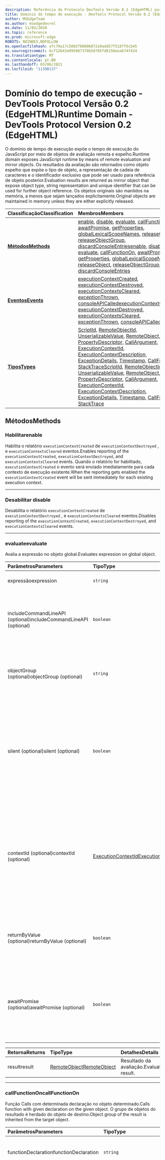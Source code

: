 ```yaml
---
description: Referência do Protocolo DevTools Versão 0.2 (EdgeHTML) para o Domínio do Tempo de Execução. O domínio de tempo de execução expõe o tempo de execução do JavaScript por meio de objetos de avaliação remota e espelho. Os resultados da avaliação são retornados como objeto espelho que expõe o tipo de objeto, a representação de cadeia de caracteres e o identificador exclusivo que pode ser usado para referência de objeto posterior. Os objetos originais são mantidos na memória, a menos que sejam lançados explicitamente.
title: Domínio do tempo de execução - DevTools Protocol Versão 0.2 (EdgeHTML)
author: MSEdgeTeam
ms.author: msedgedevrel
ms.date: 11/03/2020
ms.topic: reference
ms.prod: microsoft-edge
ROBOTS: NOINDEX,NOFOLLOW
ms.openlocfilehash: afc79a17c5002f60806872a9add57f518ff6cb45
ms.sourcegitcommit: 6cf12643e9959873f8b5d785fd6158eeab74f424
ms.translationtype: MT
ms.contentlocale: pt-BR
ms.lasthandoff: 03/06/2021
ms.locfileid: "11398137"
---
```

# <a name="runtime-domain---devtools-protocol-version-02-edgehtml"></a><span data-ttu-id="0ad71-106">Domínio do tempo de execução - DevTools Protocol Versão 0.2 (EdgeHTML)</span><span class="sxs-lookup"><span data-stu-id="0ad71-106">Runtime Domain - DevTools Protocol Version 0.2 (EdgeHTML)</span></span>  

<span data-ttu-id="0ad71-107">O domínio de tempo de execução expõe o tempo de execução do JavaScript por meio de objetos de avaliação remota e espelho.</span><span class="sxs-lookup"><span data-stu-id="0ad71-107">Runtime domain exposes JavaScript runtime by means of remote evaluation and mirror objects.</span></span> <span data-ttu-id="0ad71-108">Os resultados da avaliação são retornados como objeto espelho que expõe o tipo de objeto, a representação de cadeia de caracteres e o identificador exclusivo que pode ser usado para referência de objeto posterior.</span><span class="sxs-lookup"><span data-stu-id="0ad71-108">Evaluation results are returned as mirror object that expose object type, string representation and unique identifier that can be used for further object reference.</span></span> <span data-ttu-id="0ad71-109">Os objetos originais são mantidos na memória, a menos que sejam lançados explicitamente.</span><span class="sxs-lookup"><span data-stu-id="0ad71-109">Original objects are maintained in memory unless they are either explicitly released.</span></span>  

| <span data-ttu-id="0ad71-110">Classificação</span><span class="sxs-lookup"><span data-stu-id="0ad71-110">Classification</span></span> | <span data-ttu-id="0ad71-111">Membros</span><span class="sxs-lookup"><span data-stu-id="0ad71-111">Members</span></span> |  
|:--- |:--- |  
| [**<span data-ttu-id="0ad71-112">Métodos</span><span class="sxs-lookup"><span data-stu-id="0ad71-112">Methods</span></span>**](#methods) | <span data-ttu-id="0ad71-113">[enable](#enable), [disable](#disable), [evaluate](#evaluate), [callFunctionOn](#callfunctionon), [awaitPromise](#awaitpromise), [getProperties](#getproperties), [globalLexicalScopeNames](#globallexicalscopenames), [releaseObject](#releaseobject), [releaseObjectGroup](#releaseobjectgroup), [discardConsoleEntries](#discardconsoleentries)</span><span class="sxs-lookup"><span data-stu-id="0ad71-113">[enable](#enable), [disable](#disable), [evaluate](#evaluate), [callFunctionOn](#callfunctionon), [awaitPromise](#awaitpromise), [getProperties](#getproperties), [globalLexicalScopeNames](#globallexicalscopenames), [releaseObject](#releaseobject), [releaseObjectGroup](#releaseobjectgroup), [discardConsoleEntries](#discardconsoleentries)</span></span> |  
| [**<span data-ttu-id="0ad71-114">Eventos</span><span class="sxs-lookup"><span data-stu-id="0ad71-114">Events</span></span>**](#events) | <span data-ttu-id="0ad71-115">[executionContextCreated](#executioncontextcreated), [executionContextDestroyed](#executioncontextdestroyed), [executionContextsCleared](#executioncontextscleared), [exceptionThrown](#exceptionthrown), [consoleAPICalled](#consoleapicalled)</span><span class="sxs-lookup"><span data-stu-id="0ad71-115">[executionContextCreated](#executioncontextcreated), [executionContextDestroyed](#executioncontextdestroyed), [executionContextsCleared](#executioncontextscleared), [exceptionThrown](#exceptionthrown), [consoleAPICalled](#consoleapicalled)</span></span> |  
| [**<span data-ttu-id="0ad71-116">Tipos</span><span class="sxs-lookup"><span data-stu-id="0ad71-116">Types</span></span>**](#types) | <span data-ttu-id="0ad71-117">[ScriptId,](#scriptid) [RemoteObjectId,](#remoteobjectid) [UnserializableValue,](#unserializablevalue) [RemoteObject,](#remoteobject) [PropertyDescriptor,](#propertydescriptor) [CallArgument,](#callargument) [ExecutionContextId,](#executioncontextid) [ExecutionContextDescription,](#executioncontextdescription) [ExceptionDetails](#exceptiondetails), [Timestamp,](#timestamp) [CallFrame](#callframe), [StackTrace](#stacktrace)</span><span class="sxs-lookup"><span data-stu-id="0ad71-117">[ScriptId](#scriptid), [RemoteObjectId](#remoteobjectid), [UnserializableValue](#unserializablevalue), [RemoteObject](#remoteobject), [PropertyDescriptor](#propertydescriptor), [CallArgument](#callargument), [ExecutionContextId](#executioncontextid), [ExecutionContextDescription](#executioncontextdescription), [ExceptionDetails](#exceptiondetails), [Timestamp](#timestamp), [CallFrame](#callframe), [StackTrace](#stacktrace)</span></span> |  

## <a name="methods"></a><span data-ttu-id="0ad71-118">Métodos</span><span class="sxs-lookup"><span data-stu-id="0ad71-118">Methods</span></span>  

### <a name="enable"></a><span data-ttu-id="0ad71-119">Habilitar</span><span class="sxs-lookup"><span data-stu-id="0ad71-119">enable</span></span>  

<span data-ttu-id="0ad71-120">Habilita o relatório `executionContextCreated` de `executionContextDestroyed` , e `executionContextsCleared` eventos.</span><span class="sxs-lookup"><span data-stu-id="0ad71-120">Enables reporting of the `executionContextCreated`, `executionContextDestroyed`, and `executionContextsCleared` events.</span></span>  <span data-ttu-id="0ad71-121">Quando o relatório for habilitado, `executionContextCreated` o evento será enviado imediatamente para cada contexto de execução existente.</span><span class="sxs-lookup"><span data-stu-id="0ad71-121">When the reporting gets enabled the `executionContextCreated` event will be sent immediately for each existing execution context.</span></span>  

---  

### <a name="disable"></a><span data-ttu-id="0ad71-122">Desabilitar </span><span class="sxs-lookup"><span data-stu-id="0ad71-122">disable</span></span>  

<span data-ttu-id="0ad71-123">Desabilita o relatório `executionContextCreated` de `executionContextDestroyed` , e `executionContextsCleared` eventos.</span><span class="sxs-lookup"><span data-stu-id="0ad71-123">Disables reporting of the `executionContextCreated`, `executionContextDestroyed`, and `executionContextsCleared` events.</span></span>  

---  

### <a name="evaluate"></a><span data-ttu-id="0ad71-124">evaluate</span><span class="sxs-lookup"><span data-stu-id="0ad71-124">evaluate</span></span>  

<span data-ttu-id="0ad71-125">Avalia a expressão no objeto global.</span><span class="sxs-lookup"><span data-stu-id="0ad71-125">Evaluates expression on global object.</span></span>  

| <span data-ttu-id="0ad71-126">Parâmetros</span><span class="sxs-lookup"><span data-stu-id="0ad71-126">Parameters</span></span> | <span data-ttu-id="0ad71-127">Tipo</span><span class="sxs-lookup"><span data-stu-id="0ad71-127">Type</span></span> | <span data-ttu-id="0ad71-128">Detalhes</span><span class="sxs-lookup"><span data-stu-id="0ad71-128">Details</span></span> |  
|:--- |:--- |:--- |  
| <span data-ttu-id="0ad71-129">expressão</span><span class="sxs-lookup"><span data-stu-id="0ad71-129">expression</span></span> | `string` | <span data-ttu-id="0ad71-130">Expressão a ser avaliada.</span><span class="sxs-lookup"><span data-stu-id="0ad71-130">Expression to evaluate.</span></span> |  
| <span data-ttu-id="0ad71-131">includeCommandLineAPI \(optional\)</span><span class="sxs-lookup"><span data-stu-id="0ad71-131">includeCommandLineAPI \(optional\)</span></span> | `boolean` | <span data-ttu-id="0ad71-132">Determina se a API de Linha de Comando deve estar disponível durante a avaliação.</span><span class="sxs-lookup"><span data-stu-id="0ad71-132">Determines whether Command Line API should be available during the evaluation.</span></span> |  
| <span data-ttu-id="0ad71-133">objectGroup \(optional\)</span><span class="sxs-lookup"><span data-stu-id="0ad71-133">objectGroup \(optional\)</span></span> | `string` | <span data-ttu-id="0ad71-134">Nome de grupo simbólico que pode ser usado para liberar vários objetos.</span><span class="sxs-lookup"><span data-stu-id="0ad71-134">Symbolic group name that can be used to release multiple objects.</span></span> |  
| <span data-ttu-id="0ad71-135">silent \(optional\)</span><span class="sxs-lookup"><span data-stu-id="0ad71-135">silent \(optional\)</span></span> | `boolean` | <span data-ttu-id="0ad71-136">No modo silencioso, as exceções lançadas durante a avaliação não são relatadas e não pausam a execução.</span><span class="sxs-lookup"><span data-stu-id="0ad71-136">In silent mode exceptions thrown during evaluation are not reported and do not pause execution.</span></span>  <span data-ttu-id="0ad71-137">Substitui o `setPauseOnException` estado.</span><span class="sxs-lookup"><span data-stu-id="0ad71-137">Overrides `setPauseOnException` state.</span></span> |  
| <span data-ttu-id="0ad71-138">contextId \(optional\)</span><span class="sxs-lookup"><span data-stu-id="0ad71-138">contextId \(optional\)</span></span> | [<span data-ttu-id="0ad71-139">ExecutionContextId</span><span class="sxs-lookup"><span data-stu-id="0ad71-139">ExecutionContextId</span></span>](#executioncontextid) | <span data-ttu-id="0ad71-140">Especifica em qual contexto de execução executar a avaliação.</span><span class="sxs-lookup"><span data-stu-id="0ad71-140">Specifies in which execution context to perform evaluation.</span></span>  <span data-ttu-id="0ad71-141">Se o parâmetro for omitido, a avaliação será executada no contexto da página inspecionada.</span><span class="sxs-lookup"><span data-stu-id="0ad71-141">If the parameter is omitted the evaluation will be performed in the context of the inspected page.</span></span> |  
| <span data-ttu-id="0ad71-142">returnByValue \(optional\)</span><span class="sxs-lookup"><span data-stu-id="0ad71-142">returnByValue \(optional\)</span></span> | `boolean` | <span data-ttu-id="0ad71-143">Se o resultado é esperado para ser um objeto JSON que deve ser enviado por valor.</span><span class="sxs-lookup"><span data-stu-id="0ad71-143">Whether the result is expected to be a JSON object that should be sent by value.</span></span> |  
| <span data-ttu-id="0ad71-144">awaitPromise \(optional\)</span><span class="sxs-lookup"><span data-stu-id="0ad71-144">awaitPromise \(optional\)</span></span> | `boolean` | <span data-ttu-id="0ad71-145">Se a execução `await` deve para o valor resultante e retornar uma vez que a promessa esperada for resolvida.</span><span class="sxs-lookup"><span data-stu-id="0ad71-145">Whether execution should `await` for resulting value and return once awaited promise is resolved.</span></span> |  

| <span data-ttu-id="0ad71-146">Retorna</span><span class="sxs-lookup"><span data-stu-id="0ad71-146">Returns</span></span> | <span data-ttu-id="0ad71-147">Tipo</span><span class="sxs-lookup"><span data-stu-id="0ad71-147">Type</span></span> | <span data-ttu-id="0ad71-148">Detalhes</span><span class="sxs-lookup"><span data-stu-id="0ad71-148">Details</span></span> |  
|:--- |:--- |:--- |  
| <span data-ttu-id="0ad71-149">result</span><span class="sxs-lookup"><span data-stu-id="0ad71-149">result</span></span> | [<span data-ttu-id="0ad71-150">RemoteObject</span><span class="sxs-lookup"><span data-stu-id="0ad71-150">RemoteObject</span></span>](#remoteobject) | <span data-ttu-id="0ad71-151">Resultado da avaliação.</span><span class="sxs-lookup"><span data-stu-id="0ad71-151">Evaluation result.</span></span> |  

---  

### <a name="callfunctionon"></a><span data-ttu-id="0ad71-152">callFunctionOn</span><span class="sxs-lookup"><span data-stu-id="0ad71-152">callFunctionOn</span></span>  

<span data-ttu-id="0ad71-153">Função Calls com determinada declaração no objeto determinado.</span><span class="sxs-lookup"><span data-stu-id="0ad71-153">Calls function with given declaration on the given object.</span></span>  <span data-ttu-id="0ad71-154">O grupo de objetos do resultado é herdado do objeto de destino.</span><span class="sxs-lookup"><span data-stu-id="0ad71-154">Object group of the result is inherited from the target object.</span></span>  

| <span data-ttu-id="0ad71-155">Parâmetros</span><span class="sxs-lookup"><span data-stu-id="0ad71-155">Parameters</span></span> | <span data-ttu-id="0ad71-156">Tipo</span><span class="sxs-lookup"><span data-stu-id="0ad71-156">Type</span></span> | <span data-ttu-id="0ad71-157">Detalhes</span><span class="sxs-lookup"><span data-stu-id="0ad71-157">Details</span></span> |  
|:--- |:--- |:--- |  
| <span data-ttu-id="0ad71-158">functionDeclaration</span><span class="sxs-lookup"><span data-stu-id="0ad71-158">functionDeclaration</span></span> | `string` | <span data-ttu-id="0ad71-159">Declaração da função a ser chamada.</span><span class="sxs-lookup"><span data-stu-id="0ad71-159">Declaration of the function to call.</span></span> |  
| <span data-ttu-id="0ad71-160">objectId \(optional\)</span><span class="sxs-lookup"><span data-stu-id="0ad71-160">objectId \(optional\)</span></span> | [<span data-ttu-id="0ad71-161">RemoteObjectId</span><span class="sxs-lookup"><span data-stu-id="0ad71-161">RemoteObjectId</span></span>](#remoteobjectid) | <span data-ttu-id="0ad71-162">Identificador da função de chamada do objeto.</span><span class="sxs-lookup"><span data-stu-id="0ad71-162">Identifier of the object to call function on.</span></span>  <span data-ttu-id="0ad71-163">Ou `objectId` `executionContextId` deve ser especificado.</span><span class="sxs-lookup"><span data-stu-id="0ad71-163">Either `objectId` or `executionContextId` should be specified.</span></span>  `objectId` <span data-ttu-id="0ad71-164">deve ser da `Runtime.evaluate()` função.</span><span class="sxs-lookup"><span data-stu-id="0ad71-164">must be from the `Runtime.evaluate()` function.</span></span> |  
| <span data-ttu-id="0ad71-165">argumentos \(optional\)</span><span class="sxs-lookup"><span data-stu-id="0ad71-165">arguments \(optional\)</span></span> | [<span data-ttu-id="0ad71-166">CallArgument[]</span><span class="sxs-lookup"><span data-stu-id="0ad71-166">CallArgument[]</span></span>](#callargument) | <span data-ttu-id="0ad71-167">Argumentos de chamada.</span><span class="sxs-lookup"><span data-stu-id="0ad71-167">Call arguments.</span></span>  <span data-ttu-id="0ad71-168">Todos os argumentos de chamada devem pertencer ao mesmo mundo JavaScript que o objeto de destino.</span><span class="sxs-lookup"><span data-stu-id="0ad71-168">All call arguments must belong to the same JavaScript world as the target object.</span></span> |  
| <span data-ttu-id="0ad71-169">booleano \(opcional\)</span><span class="sxs-lookup"><span data-stu-id="0ad71-169">boolean \(optional\)</span></span> | `boolean` | <span data-ttu-id="0ad71-170">No modo silencioso, as exceções lançadas durante a avaliação não são relatadas e não pausam a execução.</span><span class="sxs-lookup"><span data-stu-id="0ad71-170">In silent mode exceptions thrown during evaluation are not reported and do not pause execution.</span></span> <span data-ttu-id="0ad71-171">Substitui o `setPauseOnException` estado.</span><span class="sxs-lookup"><span data-stu-id="0ad71-171">Overrides `setPauseOnException` state.</span></span> |  
| <span data-ttu-id="0ad71-172">returnByValue \(optional\)</span><span class="sxs-lookup"><span data-stu-id="0ad71-172">returnByValue \(optional\)</span></span> | `boolean` | <span data-ttu-id="0ad71-173">Se o resultado é esperado para ser um objeto JSON que deve ser enviado por valor.</span><span class="sxs-lookup"><span data-stu-id="0ad71-173">Whether the result is expected to be a JSON object which should be sent by value.</span></span> |  
| <span data-ttu-id="0ad71-174">awaitPromise \(optional\)</span><span class="sxs-lookup"><span data-stu-id="0ad71-174">awaitPromise \(optional\)</span></span> | `boolean` | <span data-ttu-id="0ad71-175">Se a execução `await` deve para o valor resultante e retornar uma vez que a promessa esperada for resolvida.</span><span class="sxs-lookup"><span data-stu-id="0ad71-175">Whether execution should `await` for resulting value and return once awaited promise is resolved.</span></span> |  
| <span data-ttu-id="0ad71-176">executionContextId \(optional\)</span><span class="sxs-lookup"><span data-stu-id="0ad71-176">executionContextId \(optional\)</span></span> | [<span data-ttu-id="0ad71-177">ExecutionContextId</span><span class="sxs-lookup"><span data-stu-id="0ad71-177">ExecutionContextId</span></span>](#executioncontextid) | <span data-ttu-id="0ad71-178">Especifica o contexto de execução em que objeto global será usado para chamar a função.</span><span class="sxs-lookup"><span data-stu-id="0ad71-178">Specifies execution context which global object will be used to call function on.</span></span>  <span data-ttu-id="0ad71-179">Qualquer um dos dois</span><span class="sxs-lookup"><span data-stu-id="0ad71-179">Either</span></span>
`executionContextId` <span data-ttu-id="0ad71-180">ou `objectId` deve ser especificado</span><span class="sxs-lookup"><span data-stu-id="0ad71-180">or `objectId` should be specified</span></span> |  
| <span data-ttu-id="0ad71-181">objectGroup \(optional\)</span><span class="sxs-lookup"><span data-stu-id="0ad71-181">objectGroup \(optional\)</span></span> | `string` | <span data-ttu-id="0ad71-182">Nome de grupo simbólico que pode ser usado para liberar vários objetos.</span><span class="sxs-lookup"><span data-stu-id="0ad71-182">Symbolic group name that can be used to release multiple objects.</span></span>  <span data-ttu-id="0ad71-183">Se `objectGroup` não for especificado e `objectId` for, será `objectGroup` herdado do objeto.</span><span class="sxs-lookup"><span data-stu-id="0ad71-183">If `objectGroup` is not specified and `objectId` is, `objectGroup` will be inherited from object.</span></span> |  

| <span data-ttu-id="0ad71-184">Retorna</span><span class="sxs-lookup"><span data-stu-id="0ad71-184">Returns</span></span> | <span data-ttu-id="0ad71-185">Tipo</span><span class="sxs-lookup"><span data-stu-id="0ad71-185">Type</span></span> | <span data-ttu-id="0ad71-186">Detalhes</span><span class="sxs-lookup"><span data-stu-id="0ad71-186">Details</span></span> |  
|:--- |:--- |:--- |  
| <span data-ttu-id="0ad71-187">result</span><span class="sxs-lookup"><span data-stu-id="0ad71-187">result</span></span> | [<span data-ttu-id="0ad71-188">RemoteObject</span><span class="sxs-lookup"><span data-stu-id="0ad71-188">RemoteObject</span></span>](#remoteobject) | <span data-ttu-id="0ad71-189">Resultado da chamada.</span><span class="sxs-lookup"><span data-stu-id="0ad71-189">Call result.</span></span> |  

---  

### <a name="awaitpromise"></a><span data-ttu-id="0ad71-190">awaitPromise</span><span class="sxs-lookup"><span data-stu-id="0ad71-190">awaitPromise</span></span>  

<span data-ttu-id="0ad71-191">Adicione manipulador para promessa com uma ID de objeto promise determinada.</span><span class="sxs-lookup"><span data-stu-id="0ad71-191">Add handler to promise with given promise object id.</span></span>  

| <span data-ttu-id="0ad71-192">Parâmetros</span><span class="sxs-lookup"><span data-stu-id="0ad71-192">Parameters</span></span> | <span data-ttu-id="0ad71-193">Tipo</span><span class="sxs-lookup"><span data-stu-id="0ad71-193">Type</span></span> | <span data-ttu-id="0ad71-194">Detalhes</span><span class="sxs-lookup"><span data-stu-id="0ad71-194">Details</span></span> |  
|:--- |:--- |:--- |  
| <span data-ttu-id="0ad71-195">promiseObjectId</span><span class="sxs-lookup"><span data-stu-id="0ad71-195">promiseObjectId</span></span> | [<span data-ttu-id="0ad71-196">RemoteObjectId</span><span class="sxs-lookup"><span data-stu-id="0ad71-196">RemoteObjectId</span></span>](#remoteobjectid) | <span data-ttu-id="0ad71-197">Identificador da promessa.</span><span class="sxs-lookup"><span data-stu-id="0ad71-197">Identifier of the promise.</span></span> |  
| <span data-ttu-id="0ad71-198">returnByValue \(optional\)</span><span class="sxs-lookup"><span data-stu-id="0ad71-198">returnByValue \(optional\)</span></span> | <span data-ttu-id="0ad71-199">boolean</span><span class="sxs-lookup"><span data-stu-id="0ad71-199">boolean</span></span> | <span data-ttu-id="0ad71-200">Se o resultado é esperado para ser um objeto JSON que deve ser enviado por valor.</span><span class="sxs-lookup"><span data-stu-id="0ad71-200">Whether the result is expected to be a JSON object that should be sent by value.</span></span> |  

| <span data-ttu-id="0ad71-201">Retorna</span><span class="sxs-lookup"><span data-stu-id="0ad71-201">Returns</span></span> | <span data-ttu-id="0ad71-202">Tipo</span><span class="sxs-lookup"><span data-stu-id="0ad71-202">Type</span></span> | <span data-ttu-id="0ad71-203">Detalhes</span><span class="sxs-lookup"><span data-stu-id="0ad71-203">Details</span></span> |  
|:--- |:--- |:--- |  
| <span data-ttu-id="0ad71-204">result</span><span class="sxs-lookup"><span data-stu-id="0ad71-204">result</span></span> | [<span data-ttu-id="0ad71-205">RemoteObject</span><span class="sxs-lookup"><span data-stu-id="0ad71-205">RemoteObject</span></span>](#remoteobject) | <span data-ttu-id="0ad71-206">Resultado da promessa.</span><span class="sxs-lookup"><span data-stu-id="0ad71-206">Promise result.</span></span>  <span data-ttu-id="0ad71-207">Conterá valor rejeitado se a promessa for rejeitada.</span><span class="sxs-lookup"><span data-stu-id="0ad71-207">Will contain rejected value if promise was rejected.</span></span> |  

---  

### <a name="getproperties"></a><span data-ttu-id="0ad71-208">getProperties</span><span class="sxs-lookup"><span data-stu-id="0ad71-208">getProperties</span></span>  

<span data-ttu-id="0ad71-209">Retorna propriedades de um determinado objeto.</span><span class="sxs-lookup"><span data-stu-id="0ad71-209">Returns properties of a given object.</span></span> <span data-ttu-id="0ad71-210">O grupo de objetos do resultado é herdado do objeto de destino.</span><span class="sxs-lookup"><span data-stu-id="0ad71-210">Object group of the result is inherited from the target object.</span></span>  

| <span data-ttu-id="0ad71-211">Parâmetros</span><span class="sxs-lookup"><span data-stu-id="0ad71-211">Parameters</span></span> | <span data-ttu-id="0ad71-212">Tipo</span><span class="sxs-lookup"><span data-stu-id="0ad71-212">Type</span></span> | <span data-ttu-id="0ad71-213">Detalhes</span><span class="sxs-lookup"><span data-stu-id="0ad71-213">Details</span></span> |  
|:--- |:--- |:--- |  
| <span data-ttu-id="0ad71-214">objectId</span><span class="sxs-lookup"><span data-stu-id="0ad71-214">objectId</span></span> | [<span data-ttu-id="0ad71-215">RemoteObjectId</span><span class="sxs-lookup"><span data-stu-id="0ad71-215">RemoteObjectId</span></span>](#remoteobjectid) | <span data-ttu-id="0ad71-216">Identificador do objeto para o que retornar propriedades.</span><span class="sxs-lookup"><span data-stu-id="0ad71-216">Identifier of the object to return properties for.</span></span>  `objectId` <span data-ttu-id="0ad71-217">deve ser da `Debugger.evaluateOnCallFrame()` função.</span><span class="sxs-lookup"><span data-stu-id="0ad71-217">must be from the `Debugger.evaluateOnCallFrame()` function.</span></span> |  
| <span data-ttu-id="0ad71-218">ownProperties \(optional\)</span><span class="sxs-lookup"><span data-stu-id="0ad71-218">ownProperties \(optional\)</span></span> | `boolean` | <span data-ttu-id="0ad71-219">Se `true` , retorna propriedades pertencentes apenas ao elemento em si, não à cadeia de protótipos.</span><span class="sxs-lookup"><span data-stu-id="0ad71-219">If `true`, returns properties belonging only to the element itself, not to its prototype chain.</span></span> |  
| <span data-ttu-id="0ad71-220">accessorPropertiesOnly \(optional\)</span><span class="sxs-lookup"><span data-stu-id="0ad71-220">accessorPropertiesOnly \(optional\)</span></span> | `boolean` | <span data-ttu-id="0ad71-221">**Experimental**.</span><span class="sxs-lookup"><span data-stu-id="0ad71-221">**Experimental**.</span></span>  <span data-ttu-id="0ad71-222">Se `true` , retorna propriedades do acessador \(somente com getter/setter\) ; as propriedades internas também não são retornadas.</span><span class="sxs-lookup"><span data-stu-id="0ad71-222">If `true`, returns accessor properties \(with getter/setter\) only; internal properties are not returned either.</span></span> |  

| <span data-ttu-id="0ad71-223">Retorna</span><span class="sxs-lookup"><span data-stu-id="0ad71-223">Returns</span></span> | <span data-ttu-id="0ad71-224">Tipo</span><span class="sxs-lookup"><span data-stu-id="0ad71-224">Type</span></span> | <span data-ttu-id="0ad71-225">Detalhes</span><span class="sxs-lookup"><span data-stu-id="0ad71-225">Details</span></span> |  
|:--- |:--- |:--- |  
| <span data-ttu-id="0ad71-226">result</span><span class="sxs-lookup"><span data-stu-id="0ad71-226">result</span></span> | [<span data-ttu-id="0ad71-227">PropertyDescriptor[]</span><span class="sxs-lookup"><span data-stu-id="0ad71-227">PropertyDescriptor[]</span></span>](#propertydescriptor) | <span data-ttu-id="0ad71-228">Propriedades do objeto.</span><span class="sxs-lookup"><span data-stu-id="0ad71-228">Object properties.</span></span> |  

---  

### <a name="globallexicalscopenames"></a><span data-ttu-id="0ad71-229">globalLexicalScopeNames</span><span class="sxs-lookup"><span data-stu-id="0ad71-229">globalLexicalScopeNames</span></span>  

<span data-ttu-id="0ad71-230">Retorna todas as variáveis let, const e class do escopo global do console.</span><span class="sxs-lookup"><span data-stu-id="0ad71-230">Returns all let, const, and class variables from the console global scope.</span></span>  

| <span data-ttu-id="0ad71-231">Retorna</span><span class="sxs-lookup"><span data-stu-id="0ad71-231">Returns</span></span> | <span data-ttu-id="0ad71-232">Tipo</span><span class="sxs-lookup"><span data-stu-id="0ad71-232">Type</span></span> | <span data-ttu-id="0ad71-233">Detalhes</span><span class="sxs-lookup"><span data-stu-id="0ad71-233">Details</span></span> |  
|:--- |:--- |:--- |  
| <span data-ttu-id="0ad71-234">names</span><span class="sxs-lookup"><span data-stu-id="0ad71-234">names</span></span> | `string[]` | &nbsp; |  

---  

### <a name="releaseobject"></a><span data-ttu-id="0ad71-235">releaseObject</span><span class="sxs-lookup"><span data-stu-id="0ad71-235">releaseObject</span></span>  

<span data-ttu-id="0ad71-236">Libera o objeto remoto com uma ID determinada.</span><span class="sxs-lookup"><span data-stu-id="0ad71-236">Releases remote object with given ID.</span></span>  

| <span data-ttu-id="0ad71-237">Parâmetros</span><span class="sxs-lookup"><span data-stu-id="0ad71-237">Parameters</span></span> | <span data-ttu-id="0ad71-238">Tipo</span><span class="sxs-lookup"><span data-stu-id="0ad71-238">Type</span></span> | <span data-ttu-id="0ad71-239">Detalhes</span><span class="sxs-lookup"><span data-stu-id="0ad71-239">Details</span></span> |  
|:--- |:--- |:--- |  
| <span data-ttu-id="0ad71-240">objectId</span><span class="sxs-lookup"><span data-stu-id="0ad71-240">objectId</span></span> | [<span data-ttu-id="0ad71-241">RemoteObjectId</span><span class="sxs-lookup"><span data-stu-id="0ad71-241">RemoteObjectId</span></span>](#remoteobjectid) | <span data-ttu-id="0ad71-242">Identificador do objeto a ser liberado.</span><span class="sxs-lookup"><span data-stu-id="0ad71-242">Identifier of the object to release.</span></span> |  

---  

### <a name="releaseobjectgroup"></a><span data-ttu-id="0ad71-243">releaseObjectGroup</span><span class="sxs-lookup"><span data-stu-id="0ad71-243">releaseObjectGroup</span></span>  

<span data-ttu-id="0ad71-244">Libera todos os objetos remotos que pertencem a um determinado grupo.</span><span class="sxs-lookup"><span data-stu-id="0ad71-244">Releases all remote objects that belong to a given group.</span></span>  

| <span data-ttu-id="0ad71-245">Parâmetros</span><span class="sxs-lookup"><span data-stu-id="0ad71-245">Parameters</span></span> | <span data-ttu-id="0ad71-246">Tipo</span><span class="sxs-lookup"><span data-stu-id="0ad71-246">Type</span></span> | <span data-ttu-id="0ad71-247">Detalhes</span><span class="sxs-lookup"><span data-stu-id="0ad71-247">Details</span></span> |  
|:--- |:--- |:--- |  
| <span data-ttu-id="0ad71-248">objectGroup</span><span class="sxs-lookup"><span data-stu-id="0ad71-248">objectGroup</span></span> | `string` | <span data-ttu-id="0ad71-249">Nome do grupo de objetos simbólicos.</span><span class="sxs-lookup"><span data-stu-id="0ad71-249">Symbolic object group name.</span></span> |  

---  

### <a name="discardconsoleentries"></a><span data-ttu-id="0ad71-250">discardConsoleEntries</span><span class="sxs-lookup"><span data-stu-id="0ad71-250">discardConsoleEntries</span></span>  

<span data-ttu-id="0ad71-251">Descarta exceções coletadas e chamadas de API de console.</span><span class="sxs-lookup"><span data-stu-id="0ad71-251">Discards collected exceptions and console API calls.</span></span>  

---  

## <a name="events"></a><span data-ttu-id="0ad71-252">Eventos</span><span class="sxs-lookup"><span data-stu-id="0ad71-252">Events</span></span>  

### <a name="executioncontextcreated"></a><span data-ttu-id="0ad71-253">executionContextCreated</span><span class="sxs-lookup"><span data-stu-id="0ad71-253">executionContextCreated</span></span>  

<span data-ttu-id="0ad71-254">Emitido quando o novo contexto de execução é criado.</span><span class="sxs-lookup"><span data-stu-id="0ad71-254">Issued when new execution context is created.</span></span>  

| <span data-ttu-id="0ad71-255">Parâmetros</span><span class="sxs-lookup"><span data-stu-id="0ad71-255">Parameters</span></span> | <span data-ttu-id="0ad71-256">Tipo</span><span class="sxs-lookup"><span data-stu-id="0ad71-256">Type</span></span> | <span data-ttu-id="0ad71-257">Detalhes</span><span class="sxs-lookup"><span data-stu-id="0ad71-257">Details</span></span> |  
|:--- |:--- |:--- |  
| <span data-ttu-id="0ad71-258">context</span><span class="sxs-lookup"><span data-stu-id="0ad71-258">context</span></span> | [<span data-ttu-id="0ad71-259">ExecutionContextDescription</span><span class="sxs-lookup"><span data-stu-id="0ad71-259">ExecutionContextDescription</span></span>](#executioncontextdescription) | <span data-ttu-id="0ad71-260">Um contexto de execução recém-criado.</span><span class="sxs-lookup"><span data-stu-id="0ad71-260">A newly created execution context.</span></span> |  

---  

### <a name="executioncontextdestroyed"></a><span data-ttu-id="0ad71-261">executionContextDestroyed</span><span class="sxs-lookup"><span data-stu-id="0ad71-261">executionContextDestroyed</span></span>  

<span data-ttu-id="0ad71-262">Emitido quando o contexto de execução é destruído.</span><span class="sxs-lookup"><span data-stu-id="0ad71-262">Issued when execution context is destroyed.</span></span>  

| <span data-ttu-id="0ad71-263">Parâmetros</span><span class="sxs-lookup"><span data-stu-id="0ad71-263">Parameters</span></span> | <span data-ttu-id="0ad71-264">Tipo</span><span class="sxs-lookup"><span data-stu-id="0ad71-264">Type</span></span> | <span data-ttu-id="0ad71-265">Detalhes</span><span class="sxs-lookup"><span data-stu-id="0ad71-265">Details</span></span> |  
|:--- |:--- |:--- |  
| <span data-ttu-id="0ad71-266">executionContextId</span><span class="sxs-lookup"><span data-stu-id="0ad71-266">executionContextId</span></span> | [<span data-ttu-id="0ad71-267">ExecutionContextId</span><span class="sxs-lookup"><span data-stu-id="0ad71-267">ExecutionContextId</span></span>](#executioncontextid) | <span data-ttu-id="0ad71-268">ID do contexto destruído.</span><span class="sxs-lookup"><span data-stu-id="0ad71-268">ID of the destroyed context.</span></span> |  

---  

### <a name="executioncontextscleared"></a><span data-ttu-id="0ad71-269">executionContextsCleared</span><span class="sxs-lookup"><span data-stu-id="0ad71-269">executionContextsCleared</span></span>  

<span data-ttu-id="0ad71-270">Emitido quando todos os executionContexts foram limpos no navegador.</span><span class="sxs-lookup"><span data-stu-id="0ad71-270">Issued when all executionContexts were cleared in browser.</span></span>  

&nbsp;  

---  

### <a name="exceptionthrown"></a><span data-ttu-id="0ad71-271">exceptionThrown</span><span class="sxs-lookup"><span data-stu-id="0ad71-271">exceptionThrown</span></span>  

<span data-ttu-id="0ad71-272">Emitido quando a exceção foi lançada e não foi acionada.</span><span class="sxs-lookup"><span data-stu-id="0ad71-272">Issued when exception was thrown and unhandled.</span></span>  

| <span data-ttu-id="0ad71-273">Parâmetros</span><span class="sxs-lookup"><span data-stu-id="0ad71-273">Parameters</span></span> | <span data-ttu-id="0ad71-274">Tipo</span><span class="sxs-lookup"><span data-stu-id="0ad71-274">Type</span></span> | <span data-ttu-id="0ad71-275">Detalhes</span><span class="sxs-lookup"><span data-stu-id="0ad71-275">Details</span></span> |  
|:--- |:--- |:--- |  
| <span data-ttu-id="0ad71-276">timestamp</span><span class="sxs-lookup"><span data-stu-id="0ad71-276">timestamp</span></span> | [<span data-ttu-id="0ad71-277">Carimbo de data/hora</span><span class="sxs-lookup"><span data-stu-id="0ad71-277">Timestamp</span></span>](#timestamp) | <span data-ttu-id="0ad71-278">Timestamp da exceção.</span><span class="sxs-lookup"><span data-stu-id="0ad71-278">Timestamp of the exception.</span></span> |  
| <span data-ttu-id="0ad71-279">exceptionDetails</span><span class="sxs-lookup"><span data-stu-id="0ad71-279">exceptionDetails</span></span> | [<span data-ttu-id="0ad71-280">ExceptionDetails</span><span class="sxs-lookup"><span data-stu-id="0ad71-280">ExceptionDetails</span></span>](#exceptiondetails) | &nbsp; |  

---  

### <a name="consoleapicalled"></a><span data-ttu-id="0ad71-281">consoleAPICalled</span><span class="sxs-lookup"><span data-stu-id="0ad71-281">consoleAPICalled</span></span>  

| <span data-ttu-id="0ad71-282">Parâmetros</span><span class="sxs-lookup"><span data-stu-id="0ad71-282">Parameters</span></span> | <span data-ttu-id="0ad71-283">Tipo</span><span class="sxs-lookup"><span data-stu-id="0ad71-283">Type</span></span> | <span data-ttu-id="0ad71-284">Detalhes</span><span class="sxs-lookup"><span data-stu-id="0ad71-284">Details</span></span> |  
|:--- |:--- |:--- |  
| <span data-ttu-id="0ad71-285">tipo</span><span class="sxs-lookup"><span data-stu-id="0ad71-285">type</span></span> | `string` | <span data-ttu-id="0ad71-286">Tipo da chamada.</span><span class="sxs-lookup"><span data-stu-id="0ad71-286">Type of the call.</span></span>  <span data-ttu-id="0ad71-287">Valores permitidos: `log` , , , , , , , , `info` , , `warning` , , , , `error` , , `debug` `assert` `table` , `trace` `dir` `dirxml` `clear` `select` `count` `countReset` `timeEnd` `timeStamp` `startGroup` , `startGroupCollapsed`</span><span class="sxs-lookup"><span data-stu-id="0ad71-287">Allowed values:  `log`, `info`, `warning`, `error`, `debug`, `assert`, `table`, `trace`, `dir`, `dirxml`, `clear`, `select`, `count`, `countReset`, `timeEnd`, `timeStamp`, `startGroup`, `startGroupCollapsed`, and</span></span> `endGroup` |  
| <span data-ttu-id="0ad71-288">args</span><span class="sxs-lookup"><span data-stu-id="0ad71-288">args</span></span> | <span data-ttu-id="0ad71-289">[RemoteObject[]] (#remoteobject</span><span class="sxs-lookup"><span data-stu-id="0ad71-289">[RemoteObject[]](#remoteobject</span></span> | <span data-ttu-id="0ad71-290">Argumentos de chamada.</span><span class="sxs-lookup"><span data-stu-id="0ad71-290">Call arguments.</span></span> |  
| <span data-ttu-id="0ad71-291">executionContextId</span><span class="sxs-lookup"><span data-stu-id="0ad71-291">executionContextId</span></span> | [<span data-ttu-id="0ad71-292">ExecutionContextId</span><span class="sxs-lookup"><span data-stu-id="0ad71-292">ExecutionContextId</span></span>](#executioncontextid) | <span data-ttu-id="0ad71-293">Identificador do contexto em que a chamada do console foi feita.</span><span class="sxs-lookup"><span data-stu-id="0ad71-293">Identifier of the context where console call was made.</span></span> |  
| <span data-ttu-id="0ad71-294">timestamp \(optional\)</span><span class="sxs-lookup"><span data-stu-id="0ad71-294">timestamp \(optional\)</span></span> | [<span data-ttu-id="0ad71-295">Carimbo de data/hora</span><span class="sxs-lookup"><span data-stu-id="0ad71-295">Timestamp</span></span>](#timestamp) | <span data-ttu-id="0ad71-296">Timestamp de chamada.</span><span class="sxs-lookup"><span data-stu-id="0ad71-296">Call timestamp.</span></span> |  
| <span data-ttu-id="0ad71-297">stackTrace \(optional\)</span><span class="sxs-lookup"><span data-stu-id="0ad71-297">stackTrace \(optional\)</span></span> | [<span data-ttu-id="0ad71-298">StackTrace</span><span class="sxs-lookup"><span data-stu-id="0ad71-298">StackTrace</span></span>](#stacktrace) | <span data-ttu-id="0ad71-299">Rastreamento de pilha capturado se disponível.</span><span class="sxs-lookup"><span data-stu-id="0ad71-299">Stack trace captured if available.</span></span> |  

---  

## <a name="types"></a><span data-ttu-id="0ad71-300">Tipos</span><span class="sxs-lookup"><span data-stu-id="0ad71-300">Types</span></span>  

### <a name="scriptid-string"></a><span data-ttu-id="0ad71-301">Cadeia de caracteres ScriptId</span><span class="sxs-lookup"><span data-stu-id="0ad71-301">ScriptId string</span></span>  

<a name="scriptid"></a>

<span data-ttu-id="0ad71-302">Identificador de script exclusivo.</span><span class="sxs-lookup"><span data-stu-id="0ad71-302">Unique script identifier.</span></span>  

&nbsp;  

---  

### <a name="remoteobjectid-string"></a><span data-ttu-id="0ad71-303">Cadeia de caracteres RemoteObjectId</span><span class="sxs-lookup"><span data-stu-id="0ad71-303">RemoteObjectId string</span></span>  

<a name="remoteobjectid"></a>

<span data-ttu-id="0ad71-304">Identificador de objeto exclusivo.</span><span class="sxs-lookup"><span data-stu-id="0ad71-304">Unique object identifier.</span></span>  

&nbsp;  

---  

### <a name="unserializablevalue-string"></a><span data-ttu-id="0ad71-305">Cadeia de caracteres UnserializableValue</span><span class="sxs-lookup"><span data-stu-id="0ad71-305">UnserializableValue string</span></span>  

<a name="unserializablevalue"></a>  

<span data-ttu-id="0ad71-306">Valor primitivo que não pode ser stringified JSON.</span><span class="sxs-lookup"><span data-stu-id="0ad71-306">Primitive value which cannot be JSON-stringified.</span></span>  

##### <a name="allowed-values"></a><span data-ttu-id="0ad71-307">Valores permitidos</span><span class="sxs-lookup"><span data-stu-id="0ad71-307">Allowed Values</span></span>  

`Infinity`<span data-ttu-id="0ad71-308">, `NaN`, `-Infinity`,</span><span class="sxs-lookup"><span data-stu-id="0ad71-308">, `NaN`, `-Infinity`,</span></span> `-0`  

---  

### <a name="remoteobject-object"></a><span data-ttu-id="0ad71-309">Objeto RemoteObject</span><span class="sxs-lookup"><span data-stu-id="0ad71-309">RemoteObject object</span></span>  

<a name="remoteobject"></a>  

<span data-ttu-id="0ad71-310">Objeto Mirror fazendo referência ao objeto JavaScript original.</span><span class="sxs-lookup"><span data-stu-id="0ad71-310">Mirror object referencing original JavaScript object.</span></span>  

| <span data-ttu-id="0ad71-311">Propriedades</span><span class="sxs-lookup"><span data-stu-id="0ad71-311">Properties</span></span> | <span data-ttu-id="0ad71-312">Tipo</span><span class="sxs-lookup"><span data-stu-id="0ad71-312">Type</span></span> | <span data-ttu-id="0ad71-313">Detalhes</span><span class="sxs-lookup"><span data-stu-id="0ad71-313">Details</span></span> |  
|:--- |:--- |:--- |  
| <span data-ttu-id="0ad71-314">tipo</span><span class="sxs-lookup"><span data-stu-id="0ad71-314">type</span></span> | `string` | <span data-ttu-id="0ad71-315">Tipo de objeto.</span><span class="sxs-lookup"><span data-stu-id="0ad71-315">Object type.</span></span>  <span data-ttu-id="0ad71-316">Valores permitidos:  `object` , , , , , `function` `undefined` `string` `number` `boolean` e</span><span class="sxs-lookup"><span data-stu-id="0ad71-316">Allowed values:  `object`, `function`, `undefined`, `string`, `number`, `boolean`, and</span></span> `symbol` |  
| <span data-ttu-id="0ad71-317">subtipo \(optional\)</span><span class="sxs-lookup"><span data-stu-id="0ad71-317">subtype \(optional\)</span></span> | `string` | <span data-ttu-id="0ad71-318">Dica de subtipo de objeto.</span><span class="sxs-lookup"><span data-stu-id="0ad71-318">Object subtype hint.</span></span>  <span data-ttu-id="0ad71-319">Especificado apenas para `object` valores de tipo.</span><span class="sxs-lookup"><span data-stu-id="0ad71-319">Specified for `object` type values only.</span></span>  <span data-ttu-id="0ad71-320">Valores permitidos:  `null` `error` , , `promise` e</span><span class="sxs-lookup"><span data-stu-id="0ad71-320">Allowed values:  `null`, `error`, `promise`, and</span></span> `node` |  
| <span data-ttu-id="0ad71-321">className \(optional\)</span><span class="sxs-lookup"><span data-stu-id="0ad71-321">className \(optional\)</span></span> | `string` | <span data-ttu-id="0ad71-322">Nome da classe de objeto \(construtor\).</span><span class="sxs-lookup"><span data-stu-id="0ad71-322">Object class \(constructor\) name.</span></span>  <span data-ttu-id="0ad71-323">Especificado apenas para `object` valores de tipo.</span><span class="sxs-lookup"><span data-stu-id="0ad71-323">Specified for `object` type values only.</span></span> |  
| <span data-ttu-id="0ad71-324">valor \(opcional\)</span><span class="sxs-lookup"><span data-stu-id="0ad71-324">value \(optional\)</span></span> | `any` | <span data-ttu-id="0ad71-325">Valor do objeto remoto em caso de valores primitivos ou valores JSON \(se foi solicitado\).</span><span class="sxs-lookup"><span data-stu-id="0ad71-325">Remote object value in case of primitive values or JSON values \(if it was requested\).</span></span> |  
| <span data-ttu-id="0ad71-326">unserializableValue \(optional\)</span><span class="sxs-lookup"><span data-stu-id="0ad71-326">unserializableValue \(optional\)</span></span> | [<span data-ttu-id="0ad71-327">UnserializableValue</span><span class="sxs-lookup"><span data-stu-id="0ad71-327">UnserializableValue</span></span>](#unserializablevalue) | <span data-ttu-id="0ad71-328">O valor primitivo que não pode ser stringified JSON não tem `value` , mas obtém essa propriedade.</span><span class="sxs-lookup"><span data-stu-id="0ad71-328">Primitive value which can not be JSON-stringified does not have `value`, but gets this property.</span></span> |  
| <span data-ttu-id="0ad71-329">description \(optional\)</span><span class="sxs-lookup"><span data-stu-id="0ad71-329">description \(optional\)</span></span> | `string` | <span data-ttu-id="0ad71-330">Representação de cadeia de caracteres do objeto.</span><span class="sxs-lookup"><span data-stu-id="0ad71-330">String representation of the object.</span></span> |  
| <span data-ttu-id="0ad71-331">objectId \(optional\)</span><span class="sxs-lookup"><span data-stu-id="0ad71-331">objectId \(optional\)</span></span> | [<span data-ttu-id="0ad71-332">RemoteObjectId</span><span class="sxs-lookup"><span data-stu-id="0ad71-332">RemoteObjectId</span></span>](#remoteobjectid) | <span data-ttu-id="0ad71-333">Identificador de objeto exclusivo \(para valores não primitivos\).</span><span class="sxs-lookup"><span data-stu-id="0ad71-333">Unique object identifier \(for non-primitive values\).</span></span> |  
| <span data-ttu-id="0ad71-334">msDebuggerPropertyId \(optional\)</span><span class="sxs-lookup"><span data-stu-id="0ad71-334">msDebuggerPropertyId \(optional\)</span></span> | `string` | <span data-ttu-id="0ad71-335">**Experimental**.</span><span class="sxs-lookup"><span data-stu-id="0ad71-335">**Experimental**.</span></span>  <span data-ttu-id="0ad71-336">Microsoft: A ID da propriedade depurador associada para este objeto.</span><span class="sxs-lookup"><span data-stu-id="0ad71-336">Microsoft:  The associated debugger property ID for this object.</span></span> |  

---  

### <a name="propertydescriptor-object"></a><span data-ttu-id="0ad71-337">Objeto PropertyDescriptor</span><span class="sxs-lookup"><span data-stu-id="0ad71-337">PropertyDescriptor object</span></span>  

<a name="propertydescriptor"></a>  

<span data-ttu-id="0ad71-338">Descritor da propriedade Object.</span><span class="sxs-lookup"><span data-stu-id="0ad71-338">Object property descriptor.</span></span>  

| <span data-ttu-id="0ad71-339">Propriedades</span><span class="sxs-lookup"><span data-stu-id="0ad71-339">Properties</span></span> | <span data-ttu-id="0ad71-340">Tipo</span><span class="sxs-lookup"><span data-stu-id="0ad71-340">Type</span></span> | <span data-ttu-id="0ad71-341">Detalhes</span><span class="sxs-lookup"><span data-stu-id="0ad71-341">Details</span></span> |  
|:--- |:--- |:--- |  
| <span data-ttu-id="0ad71-342">name</span><span class="sxs-lookup"><span data-stu-id="0ad71-342">name</span></span> | `string` | <span data-ttu-id="0ad71-343">Nome da propriedade ou descrição de símbolo.</span><span class="sxs-lookup"><span data-stu-id="0ad71-343">Property name or symbol description.</span></span> |  
| <span data-ttu-id="0ad71-344">valor \(opcional\)</span><span class="sxs-lookup"><span data-stu-id="0ad71-344">value \(optional\)</span></span> | [<span data-ttu-id="0ad71-345">RemoteObject</span><span class="sxs-lookup"><span data-stu-id="0ad71-345">RemoteObject</span></span>](#remoteobject) | <span data-ttu-id="0ad71-346">O valor associado à propriedade.</span><span class="sxs-lookup"><span data-stu-id="0ad71-346">The value associated with the property.</span></span> |  
| <span data-ttu-id="0ad71-347">writable \(optional\)</span><span class="sxs-lookup"><span data-stu-id="0ad71-347">writable \(optional\)</span></span> | `boolean` | `True` <span data-ttu-id="0ad71-348">se o valor associado à propriedade pode ser alterado \(descritores de dados somente\).</span><span class="sxs-lookup"><span data-stu-id="0ad71-348">if the value associated with the property may be changed \(data descriptors only\).</span></span> |  
| <span data-ttu-id="0ad71-349">get \(optional\)</span><span class="sxs-lookup"><span data-stu-id="0ad71-349">get \(optional\)</span></span> | [<span data-ttu-id="0ad71-350">RemoteObject</span><span class="sxs-lookup"><span data-stu-id="0ad71-350">RemoteObject</span></span>](#remoteobject) | <span data-ttu-id="0ad71-351">Uma função que serve como um getter para a propriedade ou se não houver getter \(descritores do acessador `undefined` somente\).</span><span class="sxs-lookup"><span data-stu-id="0ad71-351">A function which serves as a getter for the property, or `undefined` if there is no getter \(accessor descriptors only\).</span></span> |  
| <span data-ttu-id="0ad71-352">set \(optional\)</span><span class="sxs-lookup"><span data-stu-id="0ad71-352">set \(optional\)</span></span> | [<span data-ttu-id="0ad71-353">RemoteObject</span><span class="sxs-lookup"><span data-stu-id="0ad71-353">RemoteObject</span></span>](#remoteobject) | <span data-ttu-id="0ad71-354">Uma função que serve como um setter para a propriedade ou se não houver setter \(descritores do acessador `undefined` somente\).</span><span class="sxs-lookup"><span data-stu-id="0ad71-354">A function which serves as a setter for the property, or `undefined` if there is no setter \(accessor descriptors only\).</span></span> |  
| <span data-ttu-id="0ad71-355">configurável</span><span class="sxs-lookup"><span data-stu-id="0ad71-355">configurable</span></span> | `boolean` | `True` <span data-ttu-id="0ad71-356">se o tipo desse descritor de propriedade pode ser alterado e se a propriedade pode ser excluída do objeto correspondente.</span><span class="sxs-lookup"><span data-stu-id="0ad71-356">if the type of this property descriptor may be changed and if the property may be deleted from the corresponding object.</span></span> |  
| <span data-ttu-id="0ad71-357">enumerable</span><span class="sxs-lookup"><span data-stu-id="0ad71-357">enumerable</span></span> | `boolean` | `True` <span data-ttu-id="0ad71-358">se essa propriedade aparecer durante a enumeração das propriedades no objeto correspondente.</span><span class="sxs-lookup"><span data-stu-id="0ad71-358">if this property shows up during enumeration of the properties on the corresponding object.</span></span> |  
| <span data-ttu-id="0ad71-359">wasThrown \(optional\)</span><span class="sxs-lookup"><span data-stu-id="0ad71-359">wasThrown \(optional\)</span></span> | `boolean` | `True` <span data-ttu-id="0ad71-360">se o resultado foi lançado durante a avaliação.</span><span class="sxs-lookup"><span data-stu-id="0ad71-360">if the result was thrown during the evaluation.</span></span> |  
| <span data-ttu-id="0ad71-361">isOwn \(optional\)</span><span class="sxs-lookup"><span data-stu-id="0ad71-361">isOwn \(optional\)</span></span> | `boolean` | `True` <span data-ttu-id="0ad71-362">se a propriedade pertence ao objeto.</span><span class="sxs-lookup"><span data-stu-id="0ad71-362">if the property is owned for the object.</span></span> |  
| <span data-ttu-id="0ad71-363">msReturnValue \(optional\)</span><span class="sxs-lookup"><span data-stu-id="0ad71-363">msReturnValue \(optional\)</span></span> | `boolean` | <span data-ttu-id="0ad71-364">**Experimental**.</span><span class="sxs-lookup"><span data-stu-id="0ad71-364">**Experimental**.</span></span>  <span data-ttu-id="0ad71-365">Microsoft:  `True` se a propriedade for um valor de retorno.</span><span class="sxs-lookup"><span data-stu-id="0ad71-365">Microsoft:  `True` if the property is a return value.</span></span> |  
| <span data-ttu-id="0ad71-366">símbolo \(opcional\)</span><span class="sxs-lookup"><span data-stu-id="0ad71-366">symbol \(optional\)</span></span> | [<span data-ttu-id="0ad71-367">RemoteObject</span><span class="sxs-lookup"><span data-stu-id="0ad71-367">RemoteObject</span></span>](#remoteobject) | <span data-ttu-id="0ad71-368">Objeto símbolo de propriedade, se a propriedade for do `symbol` tipo.</span><span class="sxs-lookup"><span data-stu-id="0ad71-368">Property symbol object, if the property is of the `symbol` type.</span></span> |  

---  

### <a name="callargument-object"></a><span data-ttu-id="0ad71-369">Objeto CallArgument</span><span class="sxs-lookup"><span data-stu-id="0ad71-369">CallArgument object</span></span>  

<a name="callargument"></a>  

<span data-ttu-id="0ad71-370">Representa o argumento de chamada de função.</span><span class="sxs-lookup"><span data-stu-id="0ad71-370">Represents function call argument.</span></span>  <span data-ttu-id="0ad71-371">A ID do objeto remoto, o valor primitivo, o valor primitivo `objectId` `value` inserializável ou nenhum dos \(for undefined\) deve ser especificado.</span><span class="sxs-lookup"><span data-stu-id="0ad71-371">Either remote object ID `objectId`, primitive `value`, unserializable primitive value, or neither of \(for undefined\) them should be specified.</span></span>  

| <span data-ttu-id="0ad71-372">Propriedades</span><span class="sxs-lookup"><span data-stu-id="0ad71-372">Properties</span></span> | <span data-ttu-id="0ad71-373">Tipo</span><span class="sxs-lookup"><span data-stu-id="0ad71-373">Type</span></span> | <span data-ttu-id="0ad71-374">Detalhes</span><span class="sxs-lookup"><span data-stu-id="0ad71-374">Details</span></span> |  
|:--- |:--- |:--- |  
| <span data-ttu-id="0ad71-375">valor \(opcional\)</span><span class="sxs-lookup"><span data-stu-id="0ad71-375">value \(optional\)</span></span> | `any` | <span data-ttu-id="0ad71-376">Valor primitivo ou objeto javascript serializable.</span><span class="sxs-lookup"><span data-stu-id="0ad71-376">Primitive value or serializable javascript object.</span></span> |  
| <span data-ttu-id="0ad71-377">unserializableValue \(optional\)</span><span class="sxs-lookup"><span data-stu-id="0ad71-377">unserializableValue \(optional\)</span></span> | [<span data-ttu-id="0ad71-378">UnserializableValue</span><span class="sxs-lookup"><span data-stu-id="0ad71-378">UnserializableValue</span></span>](#unserializablevalue) | <span data-ttu-id="0ad71-379">Valor primitivo que não pode ser stringified JSON.</span><span class="sxs-lookup"><span data-stu-id="0ad71-379">Primitive value which can not be JSON-stringified.</span></span> |  
| <span data-ttu-id="0ad71-380">objectId \(optional\)</span><span class="sxs-lookup"><span data-stu-id="0ad71-380">objectId \(optional\)</span></span> | <span data-ttu-id="0ad71-381">[RemoteObjectId](#remoteobjectid)]</span><span class="sxs-lookup"><span data-stu-id="0ad71-381">[RemoteObjectId](#remoteobjectid)]</span></span> | <span data-ttu-id="0ad71-382">Identificador de objeto remoto.</span><span class="sxs-lookup"><span data-stu-id="0ad71-382">Remote object handle.</span></span> |  

---  

### <a name="executioncontextid-integer"></a><span data-ttu-id="0ad71-383">ExecutionContextId integer</span><span class="sxs-lookup"><span data-stu-id="0ad71-383">ExecutionContextId integer</span></span>  

<a name="executioncontextid"></a>  

<span data-ttu-id="0ad71-384">ID de um contexto de execução.</span><span class="sxs-lookup"><span data-stu-id="0ad71-384">ID of an execution context.</span></span>  

&nbsp;  

---  

### <a name="executioncontextdescription-object"></a><span data-ttu-id="0ad71-385">Objeto ExecutionContextDescription</span><span class="sxs-lookup"><span data-stu-id="0ad71-385">ExecutionContextDescription object</span></span>  

<a name="executioncontextdescription"></a>  

<span data-ttu-id="0ad71-386">Descrição de um mundo isolado.</span><span class="sxs-lookup"><span data-stu-id="0ad71-386">Description of an isolated world.</span></span>  

| <span data-ttu-id="0ad71-387">Propriedades</span><span class="sxs-lookup"><span data-stu-id="0ad71-387">Properties</span></span> | <span data-ttu-id="0ad71-388">Tipo</span><span class="sxs-lookup"><span data-stu-id="0ad71-388">Type</span></span> | <span data-ttu-id="0ad71-389">Detalhes</span><span class="sxs-lookup"><span data-stu-id="0ad71-389">Details</span></span> |  
|:--- |:--- |:--- |  
| <span data-ttu-id="0ad71-390">id</span><span class="sxs-lookup"><span data-stu-id="0ad71-390">id</span></span> | [<span data-ttu-id="0ad71-391">ExecutionContextId</span><span class="sxs-lookup"><span data-stu-id="0ad71-391">ExecutionContextId</span></span>](#executioncontextid) | <span data-ttu-id="0ad71-392">ID exclusiva do contexto de execução.</span><span class="sxs-lookup"><span data-stu-id="0ad71-392">Unique ID of the execution context.</span></span>  <span data-ttu-id="0ad71-393">Ele pode ser usado para especificar em qual contexto de execução</span><span class="sxs-lookup"><span data-stu-id="0ad71-393">It can be used to specify in which execution context</span></span>
<span data-ttu-id="0ad71-394">a avaliação de script deve ser realizada.</span><span class="sxs-lookup"><span data-stu-id="0ad71-394">script evaluation should be performed.</span></span> |  
| <span data-ttu-id="0ad71-395">origin</span><span class="sxs-lookup"><span data-stu-id="0ad71-395">origin</span></span> | `string` | <span data-ttu-id="0ad71-396">Origem do contexto de execução.</span><span class="sxs-lookup"><span data-stu-id="0ad71-396">Execution context origin.</span></span> |  
| <span data-ttu-id="0ad71-397">name</span><span class="sxs-lookup"><span data-stu-id="0ad71-397">name</span></span> | `string` | <span data-ttu-id="0ad71-398">Nome acessível humano que descreve determinado contexto.</span><span class="sxs-lookup"><span data-stu-id="0ad71-398">Human readable name describing given context.</span></span> |  

---  

### <a name="exceptiondetails-object"></a><span data-ttu-id="0ad71-399">Objeto ExceptionDetails</span><span class="sxs-lookup"><span data-stu-id="0ad71-399">ExceptionDetails object</span></span>  

<a name="exceptiondetails"></a>  

<span data-ttu-id="0ad71-400">Informações detalhadas sobre exceção (ou erro) que foram lançadas durante a compilação ou execução do script.</span><span class="sxs-lookup"><span data-stu-id="0ad71-400">Detailed information about exception (or error) that was thrown during script compilation or execution.</span></span>  

| <span data-ttu-id="0ad71-401">Propriedades</span><span class="sxs-lookup"><span data-stu-id="0ad71-401">Properties</span></span> | <span data-ttu-id="0ad71-402">Tipo</span><span class="sxs-lookup"><span data-stu-id="0ad71-402">Type</span></span> | <span data-ttu-id="0ad71-403">Detalhes</span><span class="sxs-lookup"><span data-stu-id="0ad71-403">Details</span></span> |  
|:--- |:--- |:--- |  
| <span data-ttu-id="0ad71-404">exceptionId</span><span class="sxs-lookup"><span data-stu-id="0ad71-404">exceptionId</span></span> | `integer` | <span data-ttu-id="0ad71-405">ID de exceção.</span><span class="sxs-lookup"><span data-stu-id="0ad71-405">Exception ID.</span></span> |  
| <span data-ttu-id="0ad71-406">texto</span><span class="sxs-lookup"><span data-stu-id="0ad71-406">text</span></span> | `string` | <span data-ttu-id="0ad71-407">Texto de exceção, que deve ser usado junto com o objeto exception quando disponível.</span><span class="sxs-lookup"><span data-stu-id="0ad71-407">Exception text, which should be used together with exception object when available.</span></span> |  
| <span data-ttu-id="0ad71-408">lineNumber</span><span class="sxs-lookup"><span data-stu-id="0ad71-408">lineNumber</span></span> | `integer` | <span data-ttu-id="0ad71-409">Número de linha do local de exceção \(0-based\).</span><span class="sxs-lookup"><span data-stu-id="0ad71-409">Line number of the exception location \(0-based\).</span></span> |  
| <span data-ttu-id="0ad71-410">columnNumber</span><span class="sxs-lookup"><span data-stu-id="0ad71-410">columnNumber</span></span> | `integer` | <span data-ttu-id="0ad71-411">Número da coluna do local de exceção \(0-based\).</span><span class="sxs-lookup"><span data-stu-id="0ad71-411">Column number of the exception location \(0-based\).</span></span> |  
| <span data-ttu-id="0ad71-412">scriptId \(optional\)</span><span class="sxs-lookup"><span data-stu-id="0ad71-412">scriptId \(optional\)</span></span> | [<span data-ttu-id="0ad71-413">ScriptId</span><span class="sxs-lookup"><span data-stu-id="0ad71-413">ScriptId</span></span>](#scriptid) | <span data-ttu-id="0ad71-414">ID do script do local de exceção.</span><span class="sxs-lookup"><span data-stu-id="0ad71-414">Script ID of the exception location.</span></span> |  
| <span data-ttu-id="0ad71-415">url \(optional\)</span><span class="sxs-lookup"><span data-stu-id="0ad71-415">url \(optional\)</span></span> | `string` | <span data-ttu-id="0ad71-416">URL do local de exceção, a ser usada quando o script não foi relatado.</span><span class="sxs-lookup"><span data-stu-id="0ad71-416">URL of the exception location, to be used when the script was not reported.</span></span> |  
| <span data-ttu-id="0ad71-417">stackTrace \(optional\)</span><span class="sxs-lookup"><span data-stu-id="0ad71-417">stackTrace \(optional\)</span></span> | [<span data-ttu-id="0ad71-418">StackTrace</span><span class="sxs-lookup"><span data-stu-id="0ad71-418">StackTrace</span></span>](#stacktrace) | <span data-ttu-id="0ad71-419">Rastreamento de pilha JavaScript, se disponível.</span><span class="sxs-lookup"><span data-stu-id="0ad71-419">JavaScript stack trace if available.</span></span> |  
| <span data-ttu-id="0ad71-420">exception \(optional\)</span><span class="sxs-lookup"><span data-stu-id="0ad71-420">exception \(optional\)</span></span> | [<span data-ttu-id="0ad71-421">RemoteObject</span><span class="sxs-lookup"><span data-stu-id="0ad71-421">RemoteObject</span></span>](#remoteobject) | <span data-ttu-id="0ad71-422">Objeto Exception, se disponível.</span><span class="sxs-lookup"><span data-stu-id="0ad71-422">Exception object if available.</span></span> |  
| <span data-ttu-id="0ad71-423">executionContextId \(optional\)</span><span class="sxs-lookup"><span data-stu-id="0ad71-423">executionContextId \(optional\)</span></span> | [<span data-ttu-id="0ad71-424">ExecutionContextId</span><span class="sxs-lookup"><span data-stu-id="0ad71-424">ExecutionContextId</span></span>](#executioncontextid) | <span data-ttu-id="0ad71-425">Identificador do contexto em que a exceção aconteceu.</span><span class="sxs-lookup"><span data-stu-id="0ad71-425">Identifier of the context where exception happened.</span></span> |  

---  

### <a name="timestamp-integer"></a><span data-ttu-id="0ad71-426">Número inteiro do timestamp</span><span class="sxs-lookup"><span data-stu-id="0ad71-426">Timestamp integer</span></span>  

<a name="timestamp"></a>  

<span data-ttu-id="0ad71-427">Número de milissegundos desde a época.</span><span class="sxs-lookup"><span data-stu-id="0ad71-427">Number of milliseconds since epoch.</span></span>  

&nbsp;  

---  

### <a name="callframe-object"></a><span data-ttu-id="0ad71-428">Objeto CallFrame</span><span class="sxs-lookup"><span data-stu-id="0ad71-428">CallFrame object</span></span>  

<a name="callframe"></a>  

<span data-ttu-id="0ad71-429">Entrada de pilha para erros e declarações de tempo de execução.</span><span class="sxs-lookup"><span data-stu-id="0ad71-429">Stack entry for runtime errors and assertions.</span></span>  

| <span data-ttu-id="0ad71-430">Propriedades</span><span class="sxs-lookup"><span data-stu-id="0ad71-430">Properties</span></span> | <span data-ttu-id="0ad71-431">Tipo</span><span class="sxs-lookup"><span data-stu-id="0ad71-431">Type</span></span> | <span data-ttu-id="0ad71-432">Detalhes</span><span class="sxs-lookup"><span data-stu-id="0ad71-432">Details</span></span> |  
|:--- |:--- |:--- |  
| <span data-ttu-id="0ad71-433">functionName</span><span class="sxs-lookup"><span data-stu-id="0ad71-433">functionName</span></span> | `string` | <span data-ttu-id="0ad71-434">Nome da função JavaScript.</span><span class="sxs-lookup"><span data-stu-id="0ad71-434">JavaScript function name.</span></span> |  
| <span data-ttu-id="0ad71-435">scriptId</span><span class="sxs-lookup"><span data-stu-id="0ad71-435">scriptId</span></span> | [<span data-ttu-id="0ad71-436">ScriptId</span><span class="sxs-lookup"><span data-stu-id="0ad71-436">ScriptId</span></span>](#scriptid) | <span data-ttu-id="0ad71-437">ID de script JavaScript. ScriptId estará vazio se o depurador não estiver habilitado.</span><span class="sxs-lookup"><span data-stu-id="0ad71-437">JavaScript script id. ScriptId will be empty if debugger is not enabled.</span></span> |  
| <span data-ttu-id="0ad71-438">url</span><span class="sxs-lookup"><span data-stu-id="0ad71-438">url</span></span> | `string` | <span data-ttu-id="0ad71-439">Nome ou url do script JavaScript.</span><span class="sxs-lookup"><span data-stu-id="0ad71-439">JavaScript script name or url.</span></span> |  
| <span data-ttu-id="0ad71-440">lineNumber</span><span class="sxs-lookup"><span data-stu-id="0ad71-440">lineNumber</span></span> | `integer` | <span data-ttu-id="0ad71-441">Número da linha de script JavaScript \(0-based\).</span><span class="sxs-lookup"><span data-stu-id="0ad71-441">JavaScript script line number \(0-based\).</span></span> |  
| <span data-ttu-id="0ad71-442">columnNumber</span><span class="sxs-lookup"><span data-stu-id="0ad71-442">columnNumber</span></span> | <span data-ttu-id="0ad71-443">número inteiro</span><span class="sxs-lookup"><span data-stu-id="0ad71-443">integer</span></span> | <span data-ttu-id="0ad71-444">Número da coluna de script JavaScript \(0-based\).</span><span class="sxs-lookup"><span data-stu-id="0ad71-444">JavaScript script column number \(0-based\).</span></span> |  

---  

### <a name="stacktrace-object"></a><span data-ttu-id="0ad71-445">Objeto StackTrace</span><span class="sxs-lookup"><span data-stu-id="0ad71-445">StackTrace object</span></span>  

<a name="stacktrace"></a>  

<span data-ttu-id="0ad71-446">Quadros de chamada para declarações ou mensagens de erro.</span><span class="sxs-lookup"><span data-stu-id="0ad71-446">Call frames for assertions or error messages.</span></span>  

| <span data-ttu-id="0ad71-447">Propriedades</span><span class="sxs-lookup"><span data-stu-id="0ad71-447">Properties</span></span> | <span data-ttu-id="0ad71-448">Tipo</span><span class="sxs-lookup"><span data-stu-id="0ad71-448">Type</span></span> | <span data-ttu-id="0ad71-449">Detalhes</span><span class="sxs-lookup"><span data-stu-id="0ad71-449">Details</span></span> |  
|:--- |:--- |:--- |  
| <span data-ttu-id="0ad71-450">description \(optional\)</span><span class="sxs-lookup"><span data-stu-id="0ad71-450">description \(optional\)</span></span> | `string` | <span data-ttu-id="0ad71-451">Rótulo de cadeia de caracteres desse rastreamento de pilha.</span><span class="sxs-lookup"><span data-stu-id="0ad71-451">String label of this stack trace.</span></span>  <span data-ttu-id="0ad71-452">Para rastreamentos assíncrono, pode ser um nome da função que iniciou a chamada assíncrona.</span><span class="sxs-lookup"><span data-stu-id="0ad71-452">For async traces this may be a name of the function that initiated the async call.</span></span> |  
| <span data-ttu-id="0ad71-453">callFrames</span><span class="sxs-lookup"><span data-stu-id="0ad71-453">callFrames</span></span> | [<span data-ttu-id="0ad71-454">CallFrame[]</span><span class="sxs-lookup"><span data-stu-id="0ad71-454">CallFrame[]</span></span>](#callframe) | <span data-ttu-id="0ad71-455">Nome da função JavaScript.</span><span class="sxs-lookup"><span data-stu-id="0ad71-455">JavaScript function name.</span></span> |  
| <span data-ttu-id="0ad71-456">pai \(opcional\)</span><span class="sxs-lookup"><span data-stu-id="0ad71-456">parent \(optional\)</span></span> | [<span data-ttu-id="0ad71-457">StackTrace</span><span class="sxs-lookup"><span data-stu-id="0ad71-457">StackTrace</span></span>](#stacktrace) | <span data-ttu-id="0ad71-458">Rastreamento de pilha JavaScript assíncrono que precedeu essa pilha, se disponível.</span><span class="sxs-lookup"><span data-stu-id="0ad71-458">Asynchronous JavaScript stack trace that preceded this stack, if available.</span></span> |  

---  
